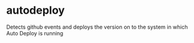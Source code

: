 # autodeploy
Detects github events and deploys the version on to the system in which Auto Deploy is running
